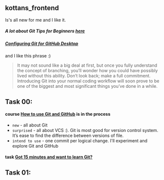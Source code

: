 ## kottans_frontend
Is's all new for me and I like it.

##### A lot about **Git Tips for Beginners [here](https://www.webpagefx.com/blog/web-design/git-tips/)**
##### [Configuring Git for GitHub Desktop](https://help.github.com/desktop/guides/getting-started-with-github-desktop/)

and I like this phrase :)
> It may not sound like a big deal at first, but once you fully understand the concept of branching, you’ll wonder how you could have possibly lived without this ability.
> Don’t look back; make a full commitment. Introducing Git into your normal coding workflow will soon prove to be one of the biggest and most significant things you’ve done in a while.
## Task 00:
#### course [How to use Git and GitHub](https://github.com/KonstantynNazarenko/kottans_frontend/blob/master/task00.PNG) is in the process
* `new` - all about Git
* `surprised` - all about VCS :). Git is most good for version control system. It’s ease to find the difference between versions of file. 
* `intend to use` -  one commit per logical change.  I'll experiment and explore Git and GitHub
#### task [Got 15 minutes and want to learn Git?](https://try.github.io/levels/1/challenges/1)
## Task 01:
